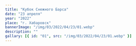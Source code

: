 ```yaml
---
title: "Кубок Снежного Барса"
date: "23 апреля"
year: "2022"
place: "г. Хабаровск"
bannerImage: "/img/03/2022/04/23/01.webp"
description: ""
gallary: [{ id: "01", src: "/img/03/2022/04/23/01.webp" }]
---
```

